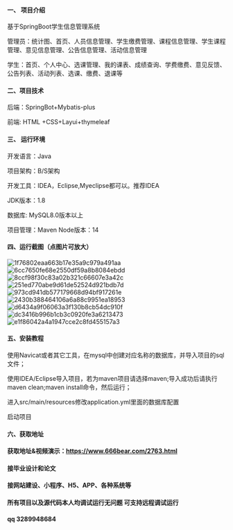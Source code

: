 #### 一、 项目介绍
基于SpringBoot学生信息管理系统

管理员：统计图、首页、人员信息管理、学生缴费管理、课程信息管理、学生课程管理、意见信息管理、公告信息管理、活动信息管理

学生：首页、个人中心、选课管理、我的课表、成绩查询、学费缴费、意见反馈、公告列表、活动列表、选课、缴费、退课等

#### 二、项目技术
后端：SpringBot+Mybatis-plus

前端: HTML +CSS+Layui+thymeleaf

#### 三、 运行环境
开发语言：Java

项目架构：B/S架构

开发工具：IDEA，Eclipse,Myeclipse都可以。推荐IDEA

JDK版本：1.8

数据库: MySQL8.0版本以上

项目管理：Maven
Node版本：14
#### 四、运行截图（点图片可放大）
![1f76802eaa663b17e35a9c979a491aa](https://github.com/666bears/sutdentInfo/assets/143094776/4caeb59f-463d-4f04-8a59-720388676e3b)
![6cc7650fe68e2550df59a8b8084ebdd](https://github.com/666bears/sutdentInfo/assets/143094776/13b52068-3bd3-41b7-a6a9-80d9aa073b9a)
![8ccf98f30c83a02b321c66607e3a42c](https://github.com/666bears/sutdentInfo/assets/143094776/fdb7e705-7930-4251-aff5-a8b91f80e6cf)
![251ed770abe9d61de52524d921bdb7d](https://github.com/666bears/sutdentInfo/assets/143094776/f6b63d52-b67a-44b4-b82f-09e4703271ae)
![973cd941db577179668d94bf917261e](https://github.com/666bears/sutdentInfo/assets/143094776/5f30fa39-7eeb-484a-858a-f6f6b363cb63)
![2430b388464106a6a88c9951ea18953](https://github.com/666bears/sutdentInfo/assets/143094776/5f601745-b498-4841-88d8-59c279b1a709)
![d6434a9f06063a3f130b8cb54dc910f](https://github.com/666bears/sutdentInfo/assets/143094776/b95c449b-6ba5-4257-9bb5-4ba9a6a696a7)
![dc3416b996b1cb3c0920fe3a6213473](https://github.com/666bears/sutdentInfo/assets/143094776/00a6e0ec-a88d-4b11-9361-623ab96910d6)
![e1f86042a4a1947cce2c8fd455157a3](https://github.com/666bears/sutdentInfo/assets/143094776/ce09d730-f03b-424b-9a8c-e9a54555db97)


#### 五、安装教程
使用Navicat或者其它工具，在mysql中创建对应名称的数据库，并导入项目的sql文件；

使用IDEA/Eclipse导入项目，若为maven项目请选择maven;导入成功后请执行maven clean;maven install命令，然后运行；

进入src/main/resources修改application.yml里面的数据库配置

启动项目
#### 六、获取地址
#### 获取地址&视频演示：https://www.666bear.com/2763.html

#### 接毕业设计和论文
#### 接网站建设、小程序、H5、APP、各种系统等
#### 所有项目以及源代码本人均调试运行无问题 可支持远程调试运行
#### qq 3289948684
